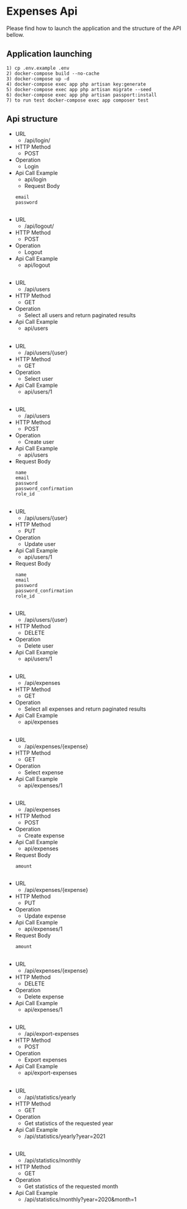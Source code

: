 # Expenses Api

Please find how to launch the application and the structure of the API bellow.



## Application launching

	1) cp .env.example .env
	2) docker-compose build --no-cache
	3) docker-compose up -d  
	4) docker-compose exec app php artisan key:generate
    5) docker-compose exec app php artisan migrate --seed
    6) docker-compose exec app php artisan passport:install
    7) to run test docker-compose exec app composer test

## Api structure

- URL  
	- /api/login/
- HTTP Method  
	- POST
- Operation  
	- Login
- Api Call Example  
	- api/login	
    - Request Body
    ```
    email 
    password
    
## 


- URL  
	- /api/logout/
- HTTP Method  
	- POST
- Operation  
	- Logout
- Api Call Example  
	- api/logout

## 
- URL  
	- /api/users
- HTTP Method  
	- GET
- Operation  
	- Select all users and return paginated results
- Api Call Example  
	- api/users

## 

- URL  
	- /api/users/{user}
- HTTP Method  
	- GET
- Operation  
	- Select user
- Api Call Example  
	- api/users/1

## 

- URL  
	- /api/users
- HTTP Method  
	- POST
- Operation  
	- Create user
- Api Call Example  
	- api/users
- Request Body
    ```
    name
    email 
    password
    password_confirmation
    role_id

## 

- URL  
	- /api/users/{user}
- HTTP Method  
	- PUT
- Operation  
	- Update user
- Api Call Example  
	- api/users/1
- Request Body
    ```
    name
    email 
    password
    password_confirmation
    role_id
 
## 
 
- URL  
	- /api/users/{user}
- HTTP Method  
	- DELETE
- Operation  
	- Delete user
- Api Call Example  
	- api/users/1
 
 ## 

- URL  
	- /api/expenses
- HTTP Method  
	- GET
- Operation  
	- Select all expenses and return paginated results
- Api Call Example  
	- api/expenses

## 

- URL  
	- /api/expenses/{expense}
- HTTP Method  
	- GET
- Operation  
	- Select expense
- Api Call Example  
	- api/expenses/1

## 

- URL  
	- /api/expenses
- HTTP Method  
	- POST
- Operation  
	- Create expense
- Api Call Example  
	- api/expenses
- Request Body
    ```
    amount 

## 

- URL  
	- /api/expenses/{expense}
- HTTP Method  
	- PUT
- Operation  
	- Update expense
- Api Call Example  
	- api/expenses/1
- Request Body
    ```
   amount
   
## 

- URL  
	- /api/expenses/{expense}
- HTTP Method  
	- DELETE
- Operation  
	- Delete expense
- Api Call Example  
	- api/expenses/1

 
 ## 
- URL  
	- /api/export-expenses
- HTTP Method  
	- POST
- Operation  
	- Export expenses
- Api Call Example  
	- api/export-expenses

 ## 
- URL  
	- /api/statistics/yearly
- HTTP Method  
	- GET
- Operation  
	- Get statistics of the requested year
- Api Call Example  
	- /api/statistics/yearly?year=2021

 ## 
- URL  
	- /api/statistics/monthly
- HTTP Method  
	- GET
- Operation  
	- Get statistics of the requested month
- Api Call Example  
	- /api/statistics/monthly?year=2020&month=1